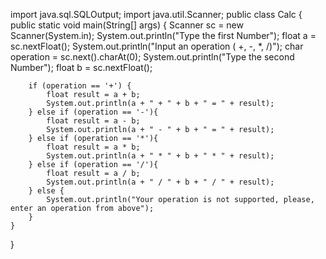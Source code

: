 import java.sql.SQLOutput;
import java.util.Scanner;
public class Calc {
    public static void main(String[] args) {
        Scanner sc = new Scanner(System.in);
        System.out.println("Type the first Number");
        float a = sc.nextFloat();
        System.out.println("Input an operation ( +, -, *, /)");
        char operation = sc.next().charAt(0);
        System.out.println("Type the second Number");
        float b = sc.nextFloat();

        if (operation == '+') {
            float result = a + b;
            System.out.println(a + " + " + b + " = " + result);
        } else if (operation == '-'){
            float result = a - b;
            System.out.println(a + " - " + b + " = " + result);
        } else if (operation == '*'){
            float result = a * b;
            System.out.println(a + " * " + b + " * " + result);
        } else if (operation == '/'){
            float result = a / b;
            System.out.println(a + " / " + b + " / " + result);
        } else {
            System.out.println("Your operation is not supported, please, enter an operation from above");
        }
    }
}

